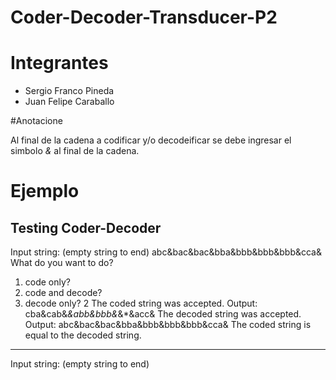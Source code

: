 # Coder-Decoder-Transducer-P2

# Integrantes

- Sergio Franco Pineda
- Juan Felipe Caraballo

#Anotacione

Al final de la cadena a codificar y/o decodeificar se debe ingresar el simbolo *&* al final de la cadena.

# Ejemplo

Testing Coder-Decoder
----------------------------
Input string: (empty string to end)
abc&bac&bac&bba&bbb&bbb&bbb&cca&
What do you want to do?
1. code only?
2. code and decode?
3. decode only?
2
The coded string was accepted. Output: cba&cab&*&abb&bbb&*&*&acc&
The decoded string was accepted. Output: abc&bac&bac&bba&bbb&bbb&bbb&cca&
The coded string is equal to the decoded string.
----------------------------
Input string: (empty string to end)
